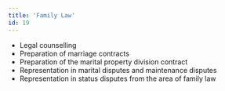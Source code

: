```yaml
---
title: 'Family Law'
id: 19
---
```


* Legal counselling
* Preparation of marriage contracts
* Preparation of the marital property division contract
* Representation in marital disputes and maintenance disputes
* Representation in status disputes from the area of family law

